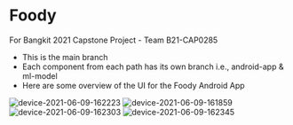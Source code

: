 # Foody
For Bangkit 2021 Capstone Project - Team B21-CAP0285  
  
- This is the main branch  
- Each component from each path has its own branch i.e., android-app & ml-model  
- Here are some overview of the UI for the Foody Android App

![device-2021-06-09-162223](https://user-images.githubusercontent.com/61214433/121324449-53272c00-c943-11eb-8ba4-0ec26fa9c390.png)
![device-2021-06-09-161859](https://user-images.githubusercontent.com/61214433/121324471-59b5a380-c943-11eb-828e-19fbdc2d50a4.png)
![device-2021-06-09-162303](https://user-images.githubusercontent.com/61214433/121324586-74881800-c943-11eb-99f7-e4a986a0834f.png)
![device-2021-06-09-162345](https://user-images.githubusercontent.com/61214433/121324618-78b43580-c943-11eb-8b85-fddb7ee8b32e.png)
